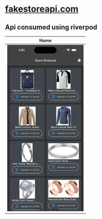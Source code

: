 # [fakestoreapi.com](https://fakestoreapi.com/products)


## Api consumed using riverpod

 <table>
    <thead>
      <tr>
        <th><Strong>Home</Strong></th>
      </tr>
    </thead>
    <tbody>
        <tr>
           <td> <img src="./screenshot/home.png" alt="Home-Dark" width="250"/></td>
        </tr>
    </tbody>
  </table>